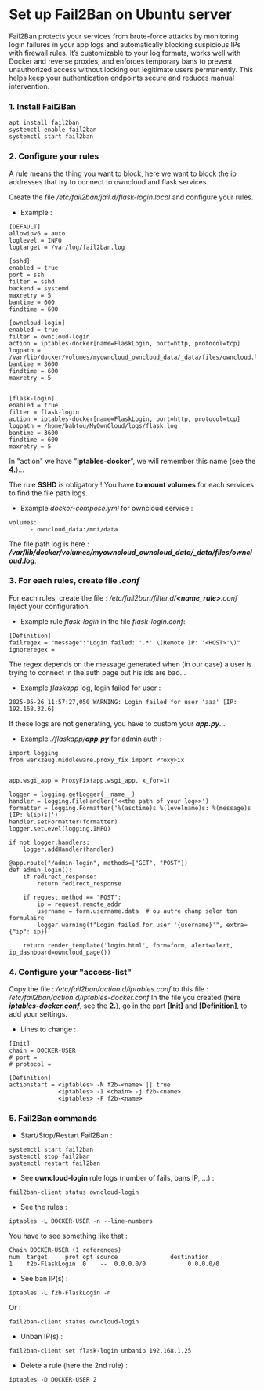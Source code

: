 # Set up Fail2Ban on Ubuntu server
Fail2Ban protects your services from brute-force attacks by monitoring login failures in your app logs and automatically blocking suspicious IPs with firewall rules. It’s customizable to your log formats, works well with Docker and reverse proxies, and enforces temporary bans to prevent unauthorized access without locking out legitimate users permanently. This helps keep your authentication endpoints secure and reduces manual intervention.

### 1. Install Fail2Ban
```
apt install fail2ban
systemctl enable fail2ban
systemctl start fail2ban
```

### 2. Configure your rules
A rule means the thing you want to block, here we want to block the ip addresses that try to connect to owncloud and flask services.

Create the file */etc/fail2ban/jail.d/flask-login.local* and configure your rules.

- Example :

```
[DEFAULT]
allowipv6 = auto
loglevel = INFO
logtarget = /var/log/fail2ban.log

[sshd]
enabled = true
port = ssh
filter = sshd
backend = systemd
maxretry = 5
bantime = 600
findtime = 600

[owncloud-login]
enabled = true
filter = owncloud-login
action = iptables-docker[name=FlaskLogin, port=http, protocol=tcp]
logpath = /var/lib/docker/volumes/myowncloud_owncloud_data/_data/files/owncloud.log
bantime = 3600
findtime = 600
maxretry = 5


[flask-login]
enabled = true
filter = flask-login
action = iptables-docker[name=FlaskLogin, port=http, protocol=tcp]
logpath = /home/babtou/MyOwnCloud/logs/flask.log
bantime = 3600
findtime = 600
maxretry = 5
```
In "action" we have "**iptables-docker**", we will remember this name (see the **[4.](https://github.com/BabtouZER/FAIL2BAN_GUIDE?tab=readme-ov-file#4-configure-your-access-list)**)...

The rule **SSHD** is obligatory !
You have **to mount volumes** for each services to find the file path logs.

- Example *docker-compose.yml* for owncloud service :
```
volumes:
      - owncloud_data:/mnt/data
```
The file path log is here : ***/var/lib/docker/volumes/myowncloud_owncloud_data/_data/files/owncloud.log***.

### 3. For each rules, create file *.conf*
For each rules, create the file : */etc/fail2ban/filter.d/**<name_rule>**.conf*
Inject your configuration.

- Example rule *flask-login* in the file *flask-login.conf*:
```
[Definition]
failregex = "message":"Login failed: '.*' \(Remote IP: '<HOST>'\)"
ignoreregex =
```
The regex depends on the message generated when (in our case) a user is trying to connect in the auth page but his ids are bad...

- Example *flaskapp* log, login failed for user : 
```
2025-05-26 11:57:27,050 WARNING: Login failed for user 'aaa' [IP: 192.168.32.6]
```

If these logs are not generating, you have to custom your ***app.py***...

- Example *./flaskapp/**app.py*** for admin auth : 

```
import logging
from werkzeug.middleware.proxy_fix import ProxyFix


app.wsgi_app = ProxyFix(app.wsgi_app, x_for=1)

logger = logging.getLogger(__name__)
handler = logging.FileHandler('<<the path of your log>>')
formatter = logging.Formatter('%(asctime)s %(levelname)s: %(message)s [IP: %(ip)s]')
handler.setFormatter(formatter)
logger.setLevel(logging.INFO)

if not logger.handlers:
    logger.addHandler(handler)

@app.route("/admin-login", methods=["GET", "POST"])
def admin_login():
    if redirect_response:
        return redirect_response

    if request.method == "POST":
        ip = request.remote_addr
        username = form.username.data  # ou autre champ selon ton formulaire
        logger.warning(f"Login failed for user '{username}'", extra={"ip": ip})

    return render_template('login.html', form=form, alert=alert, ip_dashboard=owncloud_page())
```
### 4. Configure your "access-list"
Copy the file : */etc/fail2ban/action.d/iptables.conf* to this file : */etc/fail2ban/action.d/iptables-docker.conf*
In the file you created (here ***iptables-docker.conf***, see the **2.**), go in the part **[Init]** and **[Definition]**, to add your settings.

- Lines to change :
```
[Init]
chain = DOCKER-USER
# port =
# protocol = 

[Definition]
actionstart = <iptables> -N f2b-<name> || true
              <iptables> -I <chain> -j f2b-<name>
              <iptables> -F f2b-<name>
```


### 5. Fail2Ban commands
- Start/Stop/Restart Fail2Ban : 
```
systemctl start fail2ban
systemctl stop fail2ban
systemctl restart fail2ban
```
- See **owncloud-login** rule logs (number of fails, bans IP, ...) : 
```
fail2ban-client status owncloud-login
```
- See the rules : 
```
iptables -L DOCKER-USER -n --line-numbers
```
You have to see something like that : 
```
Chain DOCKER-USER (1 references)
num  target     prot opt source               destination
1    f2b-FlaskLogin  0    --  0.0.0.0/0            0.0.0.0/0
```
- See ban IP(s) : 
```
iptables -L f2b-FlaskLogin -n
```
Or : 
```
fail2ban-client status owncloud-login
```
- Unban IP(s) :
```
fail2ban-client set flask-login unbanip 192.168.1.25
```
- Delete a rule (here the 2nd rule) : 
```
iptables -D DOCKER-USER 2
```
